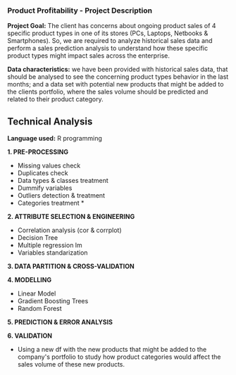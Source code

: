 ### Product Profitability - Project Description

**Project Goal:** The client has concerns about ongoing product sales of 4 specific product types in one of its stores (PCs, Laptops, Netbooks & Smartphones). So, we are required to analyze historical sales data and perform a sales prediction analysis to understand how these specific product types might impact sales across the enterprise.


**Data characteristics:** we have been provided with historical sales data, that should be analysed to see the concerning product types behavior in the last months; and a data set with potential new products that might be added to the clients portfolio, where the sales volume should be predicted and related to their product category.

## Technical Analysis
**Language used:** R programming

**1. PRE-PROCESSING**
- Missing values check 
- Duplicates check
- Data types & classes treatment
- Dummify variables
- Outliers detection & treatment
- Categories treatment *


**2. ATTRIBUTE SELECTION & ENGINEERING**
- Correlation analysis (cor & corrplot)
- Decision Tree
- Multiple regression lm 
- Variables standarization


**3. DATA PARTITION & CROSS-VALIDATION**

**4. MODELLING**
- Linear Model
- Gradient Boosting Trees
- Random Forest

**5. PREDICTION & ERROR ANALYSIS**

**6. VALIDATION**
- Using a new df with the new products that might be added to the company's portfolio to study how product categories would affect the sales volume of these new products.


